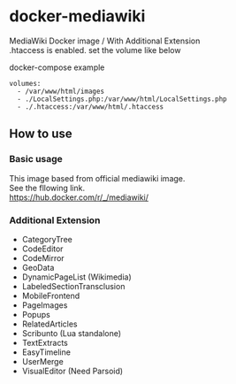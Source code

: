 # docker-mediawiki
MediaWiki Docker image / With Additional Extension  
.htaccess is enabled.
set the volume like below

docker-compose example
```
volumes:
  - /var/www/html/images
  - ./LocalSettings.php:/var/www/html/LocalSettings.php
  - ./.htaccess:/var/www/html/.htaccess
```

## How to use

### Basic usage
This image based from official mediawiki image.  
See the fllowing link.  
https://hub.docker.com/r/_/mediawiki/

### Additional Extension
- CategoryTree
- CodeEditor
- CodeMirror
- GeoData
- DynamicPageList (Wikimedia)
- LabeledSectionTransclusion
- MobileFrontend
- PageImages
- Popups
- RelatedArticles
- Scribunto (Lua standalone)
- TextExtracts
- EasyTimeline
- UserMerge
- VisualEditor (Need Parsoid)
